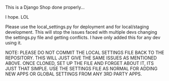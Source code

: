 This is a Django Shop done properly...

I hope. LOL

Please use the local_settings.py for deployment and for local/staging development. This will stop the issues faced with multiple devs changing the settings.py file and getting conflicts.
I have only added this for any dev using it.

NOTE:	PLEASE DO NOT COMMIT THE LOCAL SETTINGS FILE BACK TO THE REPOSITORY. THIS WILL JUST GIVE THE SAME ISSUES AS MENTIONED ABOVE.
	ONCE CLONED, SET UP THE FILE AND FORGET ABOUT IT, ITS JUST THAT SIMPLE.
	USE THE SETTINGS FILE AS NORMAL FOR ADDING NEW APPS OR GLOBAL SETTINGS FROM ANY 3RD PARTY APPS.
